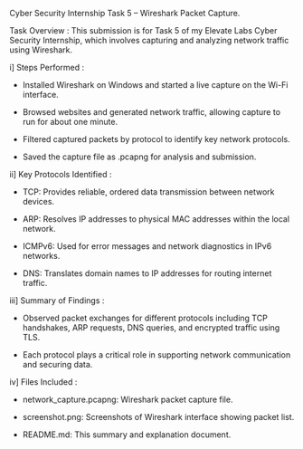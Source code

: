 Cyber Security Internship Task 5 – Wireshark Packet Capture.


Task Overview : This submission is for Task 5 of my Elevate Labs Cyber Security Internship, which involves capturing and analyzing network traffic using Wireshark.

i] Steps Performed :

- Installed Wireshark on Windows and started a live capture on the Wi-Fi interface.

- Browsed websites and generated network traffic, allowing capture to run for about one minute.

- Filtered captured packets by protocol to identify key network protocols.

- Saved the capture file as .pcapng for analysis and submission.

ii] Key Protocols Identified :

- TCP: Provides reliable, ordered data transmission between network devices.

- ARP: Resolves IP addresses to physical MAC addresses within the local network.

- ICMPv6: Used for error messages and network diagnostics in IPv6 networks.

- DNS: Translates domain names to IP addresses for routing internet traffic.

iii] Summary of Findings :

- Observed packet exchanges for different protocols including TCP handshakes, ARP requests, DNS queries, and encrypted traffic using TLS.

- Each protocol plays a critical role in supporting network communication and securing data.

iv] Files Included :

- network_capture.pcapng: Wireshark packet capture file.

- screenshot.png: Screenshots of Wireshark interface showing packet list.

- README.md: This summary and explanation document.

